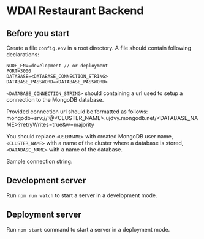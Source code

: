 # WDAI Restaurant Backend

## Before you start

Create a file `config.env` in a root directory. A file should contain following declarations:

    NODE_ENV=development // or deployment
    PORT=3000
    DATABASE=<DATABASE_CONNECTION_STRING>
    DATABASE_PASSWORD=<DATABASE_PASSWORD>

`<DATABASE_CONNECTION_STRING>` should containing a url used to setup a connection to the MongoDB database.

Provided connection url should be formatted as follows:
mongodb+srv://<USERNAME>:<PASSWORD>@<CLUSTER_NAME>.ujdvy.mongodb.net/<DATABASE_NAME>?retryWrites=true&w=majority

You should replace `<USERNAME>` with created MongoDB user name, `<CLUSTER_NAME>` with a name of the cluster where a database is stored, `<DATABASE_NAME>` with a name of the database.

Sample connection string:


## Development server

Run `npm run watch` to start a server in a development mode.

## Deployment server

Run `npm start` command to start a server in a deployment mode.

